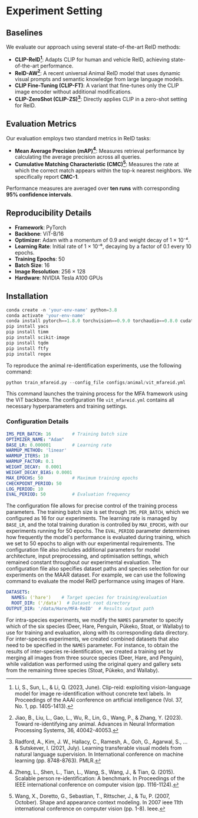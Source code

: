 # Experiment Setting
## Baselines
We evaluate our approach using several state-of-the-art ReID methods:

- **CLIP-ReID[^1]**: Adapts CLIP for human and vehicle ReID, achieving state-of-the-art performance.  
- **ReID-AW[^2]**: A recent universal Animal ReID model that uses dynamic visual prompts and semantic knowledge from large language models.  
- **CLIP Fine-Tuning (CLIP-FT)**: A variant that fine-tunes only the CLIP image encoder without additional modifications.  
- **CLIP-ZeroShot (CLIP-ZS)[^3]**: Directly applies CLIP in a zero-shot setting for ReID.


## Evaluation Metrics
Our evaluation employs two standard metrics in ReID tasks:

- **Mean Average Precision (mAP)[^4]**: Measures retrieval performance by calculating the average precision across all queries.  
- **Cumulative Matching Characteristic (CMC)[^5]**: Measures the rate at which the correct match appears within the top-k nearest neighbors. We specifically report **CMC-1**.

Performance measures are averaged over **ten runs** with corresponding **95% confidence intervals**.

## Reproducibility Details
- **Framework**: PyTorch  
- **Backbone**: ViT-B/16  
- **Optimizer**: Adam with a momentum of 0.9 and weight decay of 1 × 10⁻⁴.  
- **Learning Rate**: Initial rate of 1 × 10⁻⁶, decaying by a factor of 0.1 every 10 epochs.  
- **Training Epochs**: 50  
- **Batch Size**: 16  
- **Image Resolution**: 256 × 128  
- **Hardware**: NVIDIA Tesla A100 GPUs

## Installation
```python
conda create -n 'your-env-name' python=3.8
conda activate 'your-env-name'
conda install pytorch==1.8.0 torchvision==0.9.0 torchaudio==0.8.0 cudatoolkit=10.2 -c pytorch
pip install yacs
pip install timm
pip install scikit-image
pip install tqdm
pip install ftfy
pip install regex
```

To reproduce the animal re-identification experiments, use the following command:
```python
python train_mfareid.py --config_file configs/animal/vit_mfareid.yml
```
This command launches the training process for the MFA framework using the ViT backbone. The configuration file ``vit_mfareid.yml`` contains all necessary hyperparameters and training settings.

### Configuration Details
```yaml
IMS_PER_BATCH: 16        # Training batch size
OPTIMIZER_NAME: "Adam"
BASE_LR: 0.000001        # Learning rate
WARMUP_METHOD: 'linear'
WARMUP_ITERS: 10
WARMUP_FACTOR: 0.1
WEIGHT_DECAY:  0.0001
WEIGHT_DECAY_BIAS: 0.0001
MAX_EPOCHS: 50           # Maximum training epochs
CHECKPOINT_PERIOD: 50
LOG_PERIOD: 10
EVAL_PERIOD: 50          # Evaluation frequency
```

The configuration file allows for precise control of the training process parameters. The training batch size is set through ``IMS_PER_BATCH``, which we configured as 16 for our experiments. The learning rate is managed by ``BASE_LR``, and the total training duration is controlled by ``MAX_EPOCHS``, with our experiments running for 50 epochs. The ``EVAL_PERIOD`` parameter determines how frequently the model's performance is evaluated during training, which we set to 50 epochs to align with our experimental requirements. The configuration file also includes additional parameters for model architecture, input preprocessing, and optimisation settings, which remained constant throughout our experimental evaluation. The configuration file also specifies dataset paths and species selection for our experiments on the MAAR dataset. For example, we can use the following command to evaluate the model ReID performance using images of Hare.
```yaml
DATASETS:
  NAMES: ('hare')    # Target species for training/evaluation
  ROOT_DIR: ('/data')  # Dataset root directory
OUTPUT_DIR: '/data/Hare/MFA-ReID'  # Results output path
```
For intra-species experiments, we modify the ``NAMES`` parameter to specify which of the six species (Deer, Hare, Penguin, Pūkeko, Stoat, or Wallaby) to use for training and evaluation, along with its corresponding data directory. For inter-species experiments, we created combined datasets that also need to be specified in the ``NAMES`` parameter. For instance, to obtain the results of inter-species re-identification, we created a training set by merging all images from three source species (Deer, Hare, and Penguin), while validation was performed using the original query and gallery sets from the remaining three species (Stoat, Pūkeko, and Wallaby).


[^1]: Li, S., Sun, L., & Li, Q. (2023, June). Clip-reid: exploiting vision-language model for image re-identification without concrete text labels. In Proceedings of the AAAI conference on artificial intelligence (Vol. 37, No. 1, pp. 1405-1413).
[^2]: Jiao, B., Liu, L., Gao, L., Wu, R., Lin, G., Wang, P., & Zhang, Y. (2023). Toward re-identifying any animal. Advances in Neural Information Processing Systems, 36, 40042-40053.
[^3]: Radford, A., Kim, J. W., Hallacy, C., Ramesh, A., Goh, G., Agarwal, S., ... & Sutskever, I. (2021, July). Learning transferable visual models from natural language supervision. In International conference on machine learning (pp. 8748-8763). PMLR.
[^4]: Zheng, L., Shen, L., Tian, L., Wang, S., Wang, J., & Tian, Q. (2015). Scalable person re-identification: A benchmark. In Proceedings of the IEEE international conference on computer vision (pp. 1116-1124).
[^5]: Wang, X., Doretto, G., Sebastian, T., Rittscher, J., & Tu, P. (2007, October). Shape and appearance context modeling. In 2007 ieee 11th international conference on computer vision (pp. 1-8). Ieee.